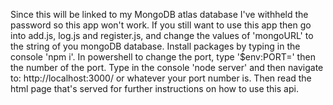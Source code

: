 Since this will be linked to my MongoDB atlas database I've withheld the password so this app won't work.
If you still want to use this app then go into add.js, log.js and register.js, and change the values of 'mongoURL' to the string of you mongoDB database.
Install packages by typing in the console 'npm i'.
In powershell to change the port, type '$env:PORT=' then the number of the port.
Type in the console 'node server' and then navigate to:
http://localhost:3000/ or whatever your port number is.
Then read the html page that's served for further instructions on how to use this api.